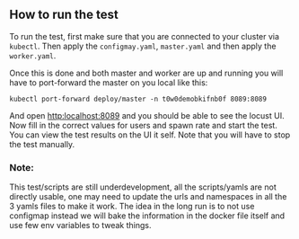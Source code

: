 ## How to run the test
To run the test, first make sure that you are connected to your cluster via `kubectl`. Then apply the `configmay.yaml`, `master.yaml` and then apply the `worker.yaml`.

Once this is done and both master and worker are up and running you will have to port-forward the master on you local like this:

`kubectl port-forward deploy/master -n t0w0demobkifnb0f 8089:8089`

And open [http:localhost:8089](http:localhost:8089) and you should be able to see the locust UI. Now fill in the correct values for users and spawn rate and start the test. You can view the test results on the UI it self. Note that you will have to stop the test manually.

### Note: 
This test/scripts are still underdevelopment, all the scripts/yamls are not directly usable, one may need to update the urls and namespaces in all the 3 yamls files to make it work. The idea in the long run is to not use configmap instead we will bake the information in the docker file itself and use few env variables to tweak things.